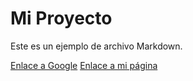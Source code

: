 # Mi Proyecto

Este es un ejemplo de archivo Markdown.

[Enlace a Google](https://www.google.com)
[Enlace a mi página](https://alejandro849.github.io/franweb/index.html)
